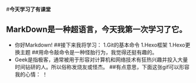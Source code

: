 #**今天学习了有课堂**
## MarkDown是一种超语言，今天我第一次学习了它。
* 你好Markdown!
##接下来我将学习：
1.Git的基本命令
1.Hexo框架
1.Hexo更换主题
##用命令敲命令是一种怪胎行为，我觉得还挺有趣的。
* Geek是指极客，通常被用于形容对计算机和网络技术有狂热兴趣并投入大量时间钻研的人。所以俗称发烧友或怪杰。
##有点意思，下面这张gif可以形容我的心情：
！[](https://qgt-style.oss-cn-hangzhou.aliyuncs.com/newcoursep4/g1/g1-2-2/tenor.gif)
